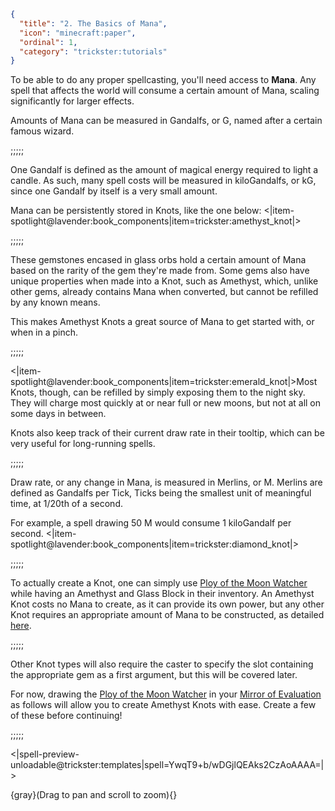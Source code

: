 ```json
{
  "title": "2. The Basics of Mana",
  "icon": "minecraft:paper",
  "ordinal": 1,
  "category": "trickster:tutorials"
}
```

To be able to do any proper spellcasting, you'll need access to **Mana**.
Any spell that affects the world will consume a certain amount of Mana, scaling significantly for larger effects.


Amounts of Mana can be measured in Gandalfs, or G, named after a certain famous wizard. 

;;;;;

One Gandalf is defined as the amount of magical energy required to light a candle.
As such, many spell costs will be measured in kiloGandalfs, or kG, 
since one Gandalf by itself is a very small amount.



Mana can be persistently stored in Knots, like the one below:
<|item-spotlight@lavender:book_components|item=trickster:amethyst_knot|>

;;;;;

These gemstones encased in glass orbs hold a certain 
amount of Mana based on the rarity of the gem they're made from.
Some gems also have unique properties when made into a Knot, such as Amethyst, 
which, unlike other gems, already contains Mana when converted, 
but cannot be refilled by any known means.


This makes Amethyst Knots a great source of Mana to get started with,
or when in a pinch.

;;;;;

<|item-spotlight@lavender:book_components|item=trickster:emerald_knot|>Most Knots, though, can be refilled by simply exposing them to the night sky.
They will charge most quickly at or near full or new moons, but not at all on some days in between.


Knots also keep track of their current draw rate in their tooltip,
which can be very useful for long-running spells.

;;;;;

Draw rate, or any change in Mana, is measured in Merlins, or M.
Merlins are defined as Gandalfs per Tick, 
Ticks being the smallest unit of meaningful time, at 1/20th of a second.


For example, a spell drawing 50 M would consume 1 kiloGandalf per second.
<|item-spotlight@lavender:book_components|item=trickster:diamond_knot|>

;;;;;

To actually create a Knot, one can simply use [Ploy of the Moon Watcher](^trickster:ploys/mana#2)
while having an Amethyst and Glass Block in their inventory.
An Amethyst Knot costs no Mana to create, as it can provide its own power,
but any other Knot requires an appropriate amount of Mana to be constructed, 
as detailed [here](^trickster:concepts/mana).

;;;;;

Other Knot types will also require the caster to specify the slot containing 
the appropriate gem as a first argument, but this will be covered later.


For now, drawing the [Ploy of the Moon Watcher](^trickster:ploys/mana#2) 
in your [Mirror of Evaluation](^trickster:items/mirror_of_evaluation) 
as follows will allow you to create Amethyst Knots with ease.
Create a few of these before continuing!

;;;;;

<|spell-preview-unloadable@trickster:templates|spell=YwqT9+b/wDGjlQEAks2CzAoAAAA=|>

{gray}(Drag to pan and scroll to zoom){}
